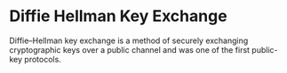 Diffie Hellman Key Exchange
===========================

Diffie–Hellman key exchange is a method of securely exchanging cryptographic keys over a public channel and was one of the first public-key protocols. 
